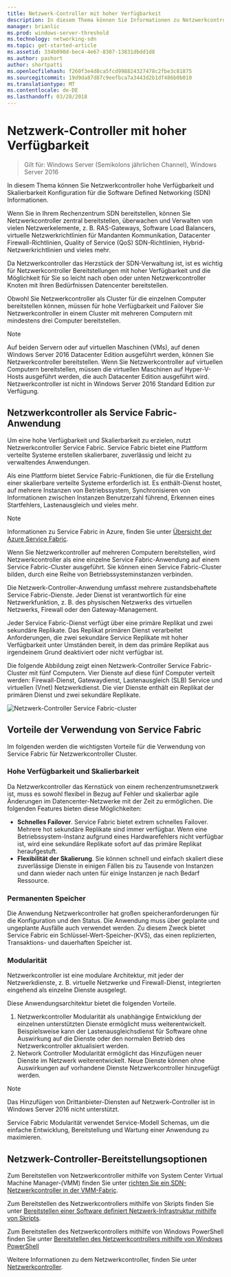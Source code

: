 ```yaml
---
title: Netzwerk-Controller mit hoher Verfügbarkeit
description: In diesem Thema können Sie Informationen zu Netzwerkcontroller hohe Verfügbarkeit für die Software Defined Networking (SDN) in Windows Server 2016.
manager: brianlic
ms.prod: windows-server-threshold
ms.technology: networking-sdn
ms.topic: get-started-article
ms.assetid: 334b090d-bec4-4e67-8307-13831dbdd1d8
ms.author: pashort
author: shortpatti
ms.openlocfilehash: f260f3e4d8ca5fcd998824327478c2fbe3c81875
ms.sourcegitcommit: 19d9da87d87c9eefbca7a3443d2b1df486b0b010
ms.translationtype: MT
ms.contentlocale: de-DE
ms.lasthandoff: 03/28/2018
---
```

# <a name="network-controller-high-availability"></a>Netzwerk-Controller mit hoher Verfügbarkeit

>Gilt für: Windows Server (Semikolons jährlichen Channel), Windows Server 2016

In diesem Thema können Sie Netzwerkcontroller hohe Verfügbarkeit und Skalierbarkeit Konfiguration für die Software Defined Networking \(SDN\) Informationen.

Wenn Sie in Ihrem Rechenzentrum SDN bereitstellen, können Sie Netzwerkcontroller zentral bereitstellen, überwachen und Verwalten von vielen Netzwerkelemente, z. B. RAS-Gateways, Software Load Balancers, virtuelle Netzwerkrichtlinien für Mandanten Kommunikation, Datacenter Firewall-Richtlinien, Quality of Service \(QoS\) SDN-Richtlinien, Hybrid-Netzwerkrichtlinien und vieles mehr.

Da Netzwerkcontroller das Herzstück der SDN-Verwaltung ist, ist es wichtig für Netzwerkcontroller Bereitstellungen mit hoher Verfügbarkeit und die Möglichkeit für Sie so leicht nach oben oder unten Netzwerkcontroller Knoten mit Ihren Bedürfnissen Datencenter bereitstellen.

Obwohl Sie Netzwerkcontroller als Cluster für die einzelnen Computer bereitstellen können, müssen für hohe Verfügbarkeit und Failover Sie Netzwerkcontroller in einem Cluster mit mehreren Computern mit mindestens drei Computer bereitstellen.

>[!NOTE]
>Auf beiden Servern oder auf virtuellen Maschinen \(VMs\), auf denen Windows Server 2016 Datacenter Edition ausgeführt werden, können Sie Netzwerkcontroller bereitstellen. Wenn Sie Netzwerkcontroller auf virtuellen Computern bereitstellen, müssen die virtuellen Maschinen auf Hyper-V-Hosts ausgeführt werden, die auch Datacenter Edition ausgeführt wird. Netzwerkcontroller ist nicht in Windows Server 2016 Standard Edition zur Verfügung.

## <a name="network-controller-as-a-service-fabric-application"></a>Netzwerkcontroller als Service Fabric-Anwendung

Um eine hohe Verfügbarkeit und Skalierbarkeit zu erzielen, nutzt Netzwerkcontroller Service Fabric. Service Fabric bietet eine Plattform verteilte Systeme erstellen skalierbarer, zuverlässig und leicht zu verwaltendes Anwendungen.

Als eine Plattform bietet Service Fabric-Funktionen, die für die Erstellung einer skalierbare verteilte Systeme erforderlich ist. Es enthält-Dienst hostet, auf mehrere Instanzen von Betriebssystem, Synchronisieren von Informationen zwischen Instanzen Benutzerzahl führend, Erkennen eines Startfehlers, Lastenausgleich und vieles mehr.

>[!NOTE]
>Informationen zu Service Fabric in Azure, finden Sie unter [Übersicht der Azure Service Fabric](https://docs.microsoft.com/azure/service-fabric/service-fabric-overview).

Wenn Sie Netzwerkcontroller auf mehreren Computern bereitstellen, wird Netzwerkcontroller als eine einzelne Service Fabric-Anwendung auf einem Service Fabric-Cluster ausgeführt. Sie können einen Service Fabric-Cluster bilden, durch eine Reihe von Betriebssysteminstanzen verbinden.

Die Netzwerk-Controller-Anwendung umfasst mehrere zustandsbehaftete Service Fabric-Dienste. Jeder Dienst ist verantwortlich für eine Netzwerkfunktion, z. B. des physischen Netzwerks des virtuellen Netzwerks, Firewall oder den Gateway-Management. 

Jeder Service Fabric-Dienst verfügt über eine primäre Replikat und zwei sekundäre Replikate. Das Replikat primären Dienst verarbeitet Anforderungen, die zwei sekundäre Service Replikate mit hoher Verfügbarkeit unter Umständen bereit, in dem das primäre Replikat aus irgendeinem Grund deaktiviert oder nicht verfügbar ist.

Die folgende Abbildung zeigt einen Netzwerk-Controller Service Fabric-Cluster mit fünf Computern. Vier Dienste auf diese fünf Computer verteilt werden: Firewall-Dienst, Gatewaydienst, Lastenausgleich \(SLB\) Service und virtuellen \(Vnet\) Netzwerkdienst.  Die vier Dienste enthält ein Replikat der primären Dienst und zwei sekundäre Replikate.

![Netzwerk-Controller Service Fabric-cluster](../../../media/Network-Controller-HA/Network-Controller-HA.jpg)

## <a name="advantages-of-using-service-fabric"></a>Vorteile der Verwendung von Service Fabric

Im folgenden werden die wichtigsten Vorteile für die Verwendung von Service Fabric für Netzwerkcontroller Cluster.

### <a name="high-availability-and-scalability"></a>Hohe Verfügbarkeit und Skalierbarkeit

Da Netzwerkcontroller das Kernstück von einem rechenzentrumsnetzwerk ist, muss es sowohl flexibel in Bezug auf Fehler und skalierbar agile Änderungen im Datencenter-Netzwerke mit der Zeit zu ermöglichen. Die folgenden Features bieten diese Möglichkeiten: 

- **Schnelles Failover**. Service Fabric bietet extrem schnelles Failover. Mehrere hot sekundäre Replikate sind immer verfügbar. Wenn eine Betriebssystem-Instanz aufgrund eines Hardwarefehlers nicht verfügbar ist, wird eine sekundäre Replikate sofort auf das primäre Replikat heraufgestuft. 
- **Flexibilität der Skalierung**. Sie können schnell und einfach skaliert diese zuverlässige Dienste in einigen Fällen bis zu Tausende von Instanzen und dann wieder nach unten für einige Instanzen je nach Bedarf Ressource. 

### <a name="persistent-storage"></a>Permanenten Speicher

Die Anwendung Netzwerkcontroller hat großen speicheranforderungen für die Konfiguration und den Status. Die Anwendung muss über geplante und ungeplante Ausfälle auch verwendet werden. Zu diesem Zweck bietet Service Fabric ein Schlüssel-Wert-Speicher-\(KVS\), das einen replizierten, Transaktions- und dauerhaften Speicher ist.

### <a name="modularity"></a>Modularität

Netzwerkcontroller ist eine modulare Architektur, mit jeder der Netzwerkdienste, z. B. virtuelle Netzwerke und Firewall-Dienst, integrierten eingehend als einzelne Dienste ausgelegt. 

Diese Anwendungsarchitektur bietet die folgenden Vorteile.

1. Netzwerkcontroller Modularität als unabhängige Entwicklung der einzelnen unterstützten Dienste ermöglicht muss weiterentwickelt. Beispielsweise kann der Lastenausgleichsdienst für Software ohne Auswirkung auf die Dienste oder den normalen Betrieb des Netzwerkcontroller aktualisiert werden.
2. Network Controller Modularität ermöglicht das Hinzufügen neuer Dienste im Netzwerk weiterentwickelt. Neue Dienste können ohne Auswirkungen auf vorhandene Dienste Netzwerkcontroller hinzugefügt werden.

>[!NOTE]
>Das Hinzufügen von Drittanbieter-Diensten auf Netzwerk-Controller ist in Windows Server 2016 nicht unterstützt.

Service Fabric Modularität verwendet Service-Modell Schemas, um die einfache Entwicklung, Bereitstellung und Wartung einer Anwendung zu maximieren.

## <a name="network-controller-deployment-options"></a>Netzwerk-Controller-Bereitstellungsoptionen

Zum Bereitstellen von Netzwerkcontroller mithilfe von System Center Virtual Machine Manager-\(VMM\) finden Sie unter [richten Sie ein SDN-Netzwerkcontroller in der VMM-Fabric](https://technet.microsoft.com/system-center-docs/vmm/scenario/sdn-network-controller).

Zum Bereitstellen des Netzwerkcontrollers mithilfe von Skripts finden Sie unter [Bereitstellen einer Software definiert Netzwerk-Infrastruktur mithilfe von Skripts](../../deploy/Deploy-a-Software-Defined-Network-infrastructure-using-scripts.md).

Zum Bereitstellen des Netzwerkcontrollers mithilfe von Windows PowerShell finden Sie unter [Bereitstellen des Netzwerkcontrollers mithilfe von Windows PowerShell](../../deploy/Deploy-Network-Controller-using-Windows-PowerShell.md)

Weitere Informationen zu dem Netzwerkcontroller, finden Sie unter [Netzwerkcontroller](Network-Controller.md).